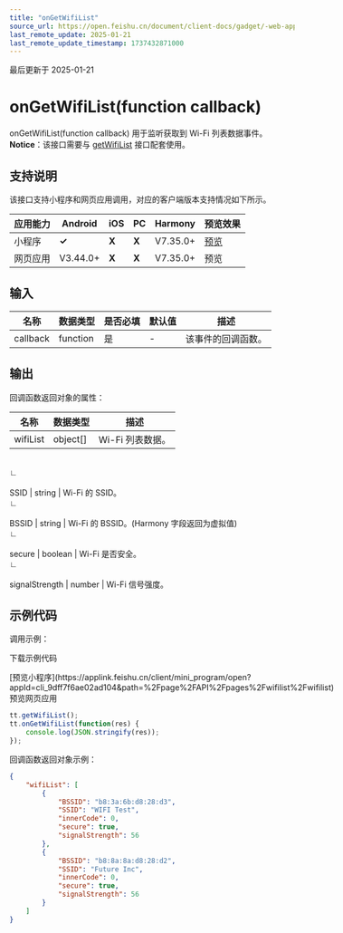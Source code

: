 ```yaml
---
title: "onGetWifiList"
source_url: https://open.feishu.cn/document/client-docs/gadget/-web-app-api/device/wi-fi/ongetwifilist
last_remote_update: 2025-01-21
last_remote_update_timestamp: 1737432871000
---
```

最后更新于 2025-01-21

# onGetWifiList(function callback)

onGetWifiList(function callback) 用于监听获取到 Wi-Fi 列表数据事件。
**Notice**：该接口需要与 [getWifiList](https://open.feishu.cn/document/uYjL24iN/uUDO4UjL1gDO14SN4gTN) 接口配套使用。

## 支持说明

该接口支持小程序和网页应用调用，对应的客户端版本支持情况如下所示。

应用能力 | Android | iOS | PC | Harmony | 预览效果
--- | --- | --- | --- | --- | ---
小程序 | **✓** | **X** | **X** | V7.35.0+ | [预览](https://applink.feishu.cn/client/mini_program/open?appId=cli_9dff7f6ae02ad104&path=%2Fpage%2FAPI%2Fpages%2Fwifilist%2Fwifilist)
网页应用 | V3.44.0+ | **X** | **X** | V7.35.0+ | 预览

## 输入

名称 | 数据类型 | 是否必填 | 默认值 | 描述
--- | --- | --- | --- | ---
callback | function | 是 | \- | 该事件的回调函数。

## 输出

回调函数返回对象的属性：

名称 | 数据类型 | 描述
--- | --- | ---
wifiList | object[] | Wi-Fi 列表数据。
&emsp;  
                    ∟  
                &nbsp;  
                    SSID | string | Wi-Fi 的 SSID。
&emsp;  
                    ∟  
                &nbsp;  
                    BSSID | string | Wi-Fi 的 BSSID。(Harmony 字段返回为虚拟值)
&emsp;  
                    ∟  
                &nbsp;  
                    secure | boolean | Wi-Fi 是否安全。
&emsp;  
                    ∟  
                &nbsp;  
                    signalStrength | number | Wi-Fi 信号强度。

## 示例代码

调用示例：

<md-download-code href="https://open.feishu.cn/document/uYjL24iN/uYDM04iNwQjL2ADN" mobileDisplay="none">下载示例代码</md-download-code>

<div style="display: flex">
          [预览小程序](https://applink.feishu.cn/client/mini_program/open?appId=cli_9dff7f6ae02ad104&path=%2Fpage%2FAPI%2Fpages%2Fwifilist%2Fwifilist)
          预览网页应用

</div> 

```js
tt.getWifiList();
tt.onGetWifiList(function(res) {
    console.log(JSON.stringify(res));
});
```

回调函数返回对象示例：
```json
{
    "wifiList": [
        {
            "BSSID": "b8:3a:6b:d8:28:d3",
            "SSID": "WIFI Test",
            "innerCode": 0,
            "secure": true,
            "signalStrength": 56
        },
        {
            "BSSID": "b8:8a:8a:d8:28:d2",
            "SSID": "Future Inc",
            "innerCode": 0,
            "secure": true,
            "signalStrength": 56
        }
    ]
}
```
